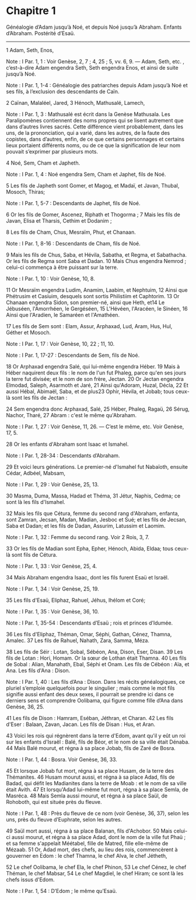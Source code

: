 # Chapitre 1

Généalogie d’Adam jusqu’à Noé, et depuis Noé jusqu’à Abraham.
Enfants d’Abraham.
Postérité d’Esaü.

***

1 Adam, Seth, Enos,

<span class="bible-note">Note : </span> I Par. 1, 1 : Voir Genèse, 2, 7 ; 4, 25 ; 5, vv. 6, 9. ― Adam, Seth, etc. , c’est-à-dire Adam engendra Seth, Seth engendra Enos, et ainsi de suite jusqu’à Noé.

<span class="bible-note">Note : </span> I Par. 1, 1-4 : Généalogie des patriarches depuis Adam jusqu’à Noé et ses fils, à l’exclusion des descendants de Caïn.

2 Caïnan, Malaléel, Jared, 3 Hénoch, Mathusalé, Lamech,

<span class="bible-note">Note : </span> I Par. 1, 3 : Mathusalé est écrit dans la Genèse Mathusala. Les Paralipomènes contiennent des noms propres qui se lisent autrement que dans d’autres livres sacrés. Cette différence vient probablement, dans les uns, de la prononciation, qui a varié, dans les autres, de la faute des copistes, dans d’autres, enfin, de ce que certains personnages et certains lieux portaient différents noms, ou de ce que la signification de leur nom pouvait s’exprimer par plusieurs mots.

4 Noé, Sem, Cham et Japheth.

<span class="bible-note">Note : </span> I Par. 1, 4 : Noé engendra Sem, Cham et Japhet, fils de Noé.


5 Les fils de Japheth sont Gomer, et Magog, et Madaï, et Javan, Thubal, Mosoch, Thiras;

<span class="bible-note">Note : </span> I Par. 1, 5-7 : Descendants de Japhet, fils de Noé.

6 Or les fils de Gomer, Ascenez, Riphath et Thogorma ; 7 Mais les fils de Javan, Elisa et Tharsis, Cethim et Dodanim ;


8 Les fils de Cham, Chus, Mesraïm, Phut, et Chanaan.

<span class="bible-note">Note : </span> I Par. 1, 8-16 : Descendants de Cham, fils de Noé.

9 Mais les fils de Chus, Saba, et Hévila, Sabatha, et Regma, et Sabathacha. Or les fils de Regma sont Saba et Dadan. 10 Mais Chus engendra Nemrod ; celui-ci commença à être puissant sur la terre.

<span class="bible-note">Note : </span> I Par. 1, 10 : Voir Genèse, 10, 8.

11 Or Mesraïm engendra Ludim, Anamim, Laabim, et Nephtuim, 12 Ainsi que Phétrusim et Casiuim, desquels sont sortis Philistiim et Caphtorim. 13 Or Chanaan engendra Sidon, son premier-né, ainsi que Heth, et14 Le Jébuséen, l'Amorrhéen, le Gergéséen, 15 L'Hévéen, l'Aracéen, le Sinéen, 16 Ainsi que l'Aradien, le Samaréen et l'Amathéen.


17 Les fils de Sem sont : Elam, Assur, Arphaxad, Lud, Aram, Hus, Hul, Géther et Mosoch.

<span class="bible-note">Note : </span> I Par. 1, 17 : Voir Genèse, 10, 22 ; 11, 10.

<span class="bible-note">Note : </span> I Par. 1, 17-27 : Descendants de Sem, fils de Noé.

18 Or Arphaxad engendra Salé, qui lui-même engendra Héber. 19 Mais à Héber naquirent deux fils : le nom de l'un fut Phaleg, parce qu'en ses jours la terre fut divisée; et le nom de son frère, Jectan. 20 Or Jectan engendra Elmodad, Saleph, Asarmoth et Jaré, 21 Ainsi qu'Adoram, Huzal, Décla, 22 Et aussi Hébal, Abimaël, Saba, et de plus23 Ophir, Hévila, et Jobab; tous ceux-là sont les fils de Jectan :


24 Sem engendra donc Arphaxad, Salé, 25 Héber, Phaleg, Ragaü, 26 Sérug, Nachor, Tharé, 27 Abram : c'est le même qu'Abraham.

<span class="bible-note">Note : </span> I Par. 1, 27 : Voir Genèse, 11, 26. ― C’est le même, etc. Voir Genèse, 17, 5.


28 Or les enfants d'Abraham sont Isaac et Ismahel.

<span class="bible-note">Note : </span> I Par. 1, 28-34 : Descendants d’Abraham.

29 Et voici leurs générations. Le premier-né d'Ismahel fut Nabaïoth, ensuite Cédar, Adbéel, Mabsam,

<span class="bible-note">Note : </span> I Par. 1, 29 : Voir Genèse, 25, 13.


30 Masma, Duma, Massa, Hadad et Théma, 31 Jétur, Naphis, Cedma; ce sont là les fils d'Ismahel.


32 Mais les fils que Cétura, femme du second rang d'Abraham, enfanta, sont Zamran, Jecsan, Madan, Madian, Jesboc et Sué; et les fils de Jecsan, Saba et Dadan; et les fils de Dadan, Assurim, Latussim et Laomim.

<span class="bible-note">Note : </span> I Par. 1, 32 : Femme du second rang. Voir 2 Rois, 3, 7.

33 Or les fils de Madian sont Epha, Epher, Hénoch, Abida, Eldaa; tous ceux-là sont fils de Cétura.

<span class="bible-note">Note : </span> I Par. 1, 33 : Voir Genèse, 25, 4.


34 Mais Abraham engendra Isaac, dont les fils furent Esaü et Israël.

<span class="bible-note">Note : </span> I Par. 1, 34 : Voir Genèse, 25, 19.


35 Les fils d'Esaü, Eliphaz, Rahuel, Jéhus, Ihélom et Coré;

<span class="bible-note">Note : </span> I Par. 1, 35 : Voir Genèse, 36, 10.

<span class="bible-note">Note : </span> I Par. 1, 35-54 : Descendants d’Esaü ; rois et princes d’Idumée.

36 Les fils d'Eliphaz, Théman, Omar, Séphi, Gathan, Cénez, Thamna, Amalec. 37 Les fils de Rahuel, Nahath, Zara, Samma, Méza.


38 Les fils de Séir : Lotan, Sobal, Sébéon, Ana, Dison, Eser, Disan. 39 Les fils de Lotan : Hori, Homam. Or la sœur de Lothan était Thamna. 40 Les fils de Sobal : Alian, Manahath, Ebal, Séphi et Onam. Les fils de Cébéon : Aïa, et Ana. Les fils d'Ana : Dison.

<span class="bible-note">Note : </span> I Par. 1, 40 : Les fils d’Ana : Dison. Dans les récits généalogiques, ce pluriel s’emploie quelquefois pour le singulier ; mais comme le mot fils signifie aussi enfant des deux sexes, il pourrait se prendre ici dans ce derniers sens et comprendre Oolibama, qui figure comme fille d’Ana dans Genèse, 36, 25.

41 Les fils de Dison : Hamram, Eséban, Jéthran, et Charan. 42 Les fils d'Eser : Balaan, Zavan, Jacan. Les fils de Disan : Hus, et Aran.


43 Voici les rois qui régnèrent dans la terre d'Edom, avant qu'il y eût un roi sur les enfants d'Israël : Balé, fils de Béor, et le nom de sa ville était Dénaba. 44 Mais Balé mourut, et régna à sa place Jobab, fils de Zaré de Bosra.

<span class="bible-note">Note : </span> I Par. 1, 44 : Bosra. Voir Genèse, 36, 33.

45 Et lorsque Jobab fut mort, régna à sa place Husam, de la terre des Thémanites. 46 Husam mourut aussi, et régna à sa place Adad, fils de Badad, qui défit les Madianites dans la terre de Moab : et le nom de sa ville était Avith. 47 Et lorsqu'Adad lui-même fut mort, régna à sa place Semla, de Masréca. 48 Mais Semla aussi mourut, et régna à sa place Saül, de Rohoboth, qui est située près du fleuve.

<span class="bible-note">Note : </span> I Par. 1, 48 : Près du fleuve de ce nom (voir Genèse, 36, 37), selon les uns, près du fleuve d’Euphrate, selon les autres.

49 Saül mort aussi, régna à sa place Balanan, fils d'Achobor. 50 Mais celui-ci aussi mourut, et régna à sa place Adad, dont le nom de la ville fut Phaü ; et sa femme s'appelait Méétabel, fille de Matred, fille elle-même de Mézaab. 51 Or, Adad mort, des chefs, au lieu des rois, commencèrent à gouverner en Edom : le chef Thamna, le chef Alva, le chef Jétheth,


52 Le chef Oolibama, le chef Ela, le chef Phinon, 53 Le chef Cénez, le chef Théman, le chef Mabsar, 54 Le chef Magdiel, le chef Hiram; ce sont là les chefs issus d'Edom.

<span class="bible-note">Note : </span> I Par. 1, 54 : D’Edom ; le même qu’Esaü.

